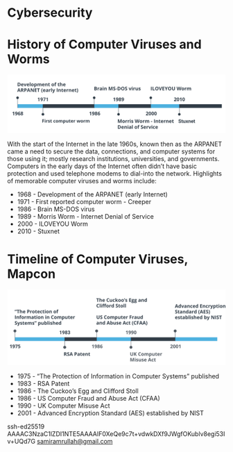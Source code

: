 # Cybersecurity

# History of Computer Viruses and Worms

![Alt text](image.png)


With the start of the Internet in the late 1960s, known then as the ARPANET came a need to secure the data, connections, and computer systems for those using it; mostly research institutions, universities, and governments. Computers in the early days of the Internet often didn’t have basic protection and used telephone modems to dial-into the network. Highlights of memorable computer viruses and worms include:

- 1968 - Development of the ARPANET (early Internet)
- 1971 - First reported computer worm - Creeper
- 1986 - Brain MS-DOS virus
- 1989 - Morris Worm - Internet Denial of Service
- 2000 - ILOVEYOU Worm
- 2010 - Stuxnet


# Timeline of Computer Viruses, Mapcon

![Alt text](image-1.png)

- 1975 - “The Protection of Information in Computer Systems” published
- 1983 - RSA Patent
- 1986 - The Cuckoo’s Egg and Clifford Stoll
- 1986 - US Computer Fraud and Abuse Act (CFAA)
- 1990 - UK Computer Misuse Act
- 2001 - Advanced Encryption Standard (AES) established by NIST


ssh-ed25519 AAAAC3NzaC1lZDI1NTE5AAAAIF0XeQe9c7t+vdwkDXf9JWgfOKublv8egi53Iv+UQd7G samiramrullah@gmail.com